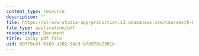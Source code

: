 ```yaml
---
content_type: resource
description: ''
file: https://ol-ocw-studio-app-production.s3.amazonaws.com/courses/8-01sc-classical-mechanics-fall-2016/89778c8f6169a20294c3bfb970a2301b_r2Qb0vsxa8Y.pdf
file_type: application/pdf
resourcetype: Document
title: 3play pdf file
uid: 89778c8f-6169-a202-94c3-bfb970a2301b
---
```

